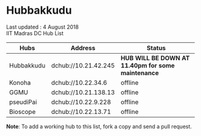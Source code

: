 # Hubbakkudu
Last updated : 4 August 2018   
IIT Madras DC Hub List   

Hubs | Address | Status  
--- | --- | ---   
Hubbakkudu  | dchub://10.21.42.245  | **HUB WILL BE DOWN AT 11.40pm for some maintenance**
Konoha      | dchub://10.22.34.6    | offline
GGMU        | dchub://10.21.138.13  | offline 
pseudiPai   | dchub://10.22.9.228   | offline 
Bioscope    | dchub://10.22.13.71   | offline 



**Note**: To add a working hub to this list, fork a copy and send a pull request.
